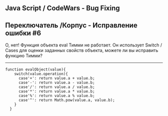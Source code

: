 ## Java Script / CodeWars - Bug Fixing 

## Переключатель /Корпус - Исправление ошибки #6

О, нет! Функция объекта eval Тимми не работает. Он использует Switch / Cases для оценки заданных свойств объекта, можете ли вы исправить функцию Тимми?


---

```
function evalObject(value){
    switch(value.operation){
      case'+': return value.a + value.b;
      case'-': return value.a - value.b;
      case'/': return value.a / value.b;
      case'*': return value.a * value.b;
      case'%': return value.a % value.b;
      case'^': return Math.pow(value.a, value.b);
    }
  }


```
